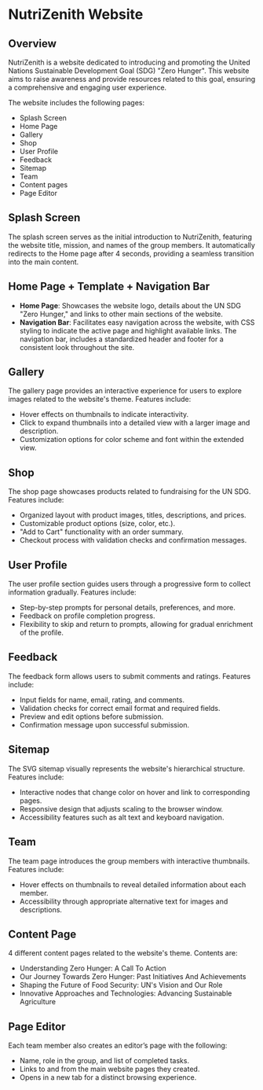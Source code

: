 # NutriZenith Website

## Overview
NutriZenith is a website dedicated to introducing and promoting the United Nations Sustainable Development Goal (SDG) "Zero Hunger". This website aims to raise awareness and provide resources related to this goal, ensuring a comprehensive and engaging user experience. 

The website includes the following pages:
- Splash Screen
- Home Page
- Gallery
- Shop
- User Profile
- Feedback
- Sitemap
- Team
- Content pages
- Page Editor

## Splash Screen
The splash screen serves as the initial introduction to NutriZenith, featuring the website title, mission, and names of the group members. It automatically redirects to the Home page after 4 seconds, providing a seamless transition into the main content.

## Home Page + Template + Navigation Bar
- **Home Page**: Showcases the website logo, details about the UN SDG "Zero Hunger," and links to other main sections of the website.
- **Navigation Bar**: Facilitates easy navigation across the website, with CSS styling to indicate the active page and highlight available links. The navigation bar, includes a standardized header and footer for a consistent look throughout the site.
  
## Gallery
The gallery page provides an interactive experience for users to explore images related to the website's theme. Features include:
- Hover effects on thumbnails to indicate interactivity.
- Click to expand thumbnails into a detailed view with a larger image and description.
- Customization options for color scheme and font within the extended view.
  
## Shop
The shop page showcases products related to fundraising for the UN SDG. Features include:
- Organized layout with product images, titles, descriptions, and prices.
- Customizable product options (size, color, etc.).
- "Add to Cart" functionality with an order summary.
- Checkout process with validation checks and confirmation messages.

## User Profile
The user profile section guides users through a progressive form to collect information gradually. Features include:
- Step-by-step prompts for personal details, preferences, and more.
- Feedback on profile completion progress.
- Flexibility to skip and return to prompts, allowing for gradual enrichment of the profile.

## Feedback
The feedback form allows users to submit comments and ratings. Features include:
- Input fields for name, email, rating, and comments.
- Validation checks for correct email format and required fields.
- Preview and edit options before submission.
- Confirmation message upon successful submission.

## Sitemap
The SVG sitemap visually represents the website's hierarchical structure. Features include:
- Interactive nodes that change color on hover and link to corresponding pages.
- Responsive design that adjusts scaling to the browser window.
- Accessibility features such as alt text and keyboard navigation.

## Team
The team page introduces the group members with interactive thumbnails. Features include:
- Hover effects on thumbnails to reveal detailed information about each member.
- Accessibility through appropriate alternative text for images and descriptions.

## Content Page
4 different content pages related to the website's theme. Contents are:
- Understanding Zero Hunger: A Call To Action
- Our Journey Towards Zero Hunger: Past Initiatives And Achievements
- Shaping the Future of Food Security: UN's Vision and Our Role
- Innovative Approaches and Technologies: Advancing Sustainable Agriculture

## Page Editor
Each team member also creates an editor’s page with the following:
- Name, role in the group, and list of completed tasks.
- Links to and from the main website pages they created.
- Opens in a new tab for a distinct browsing experience.
